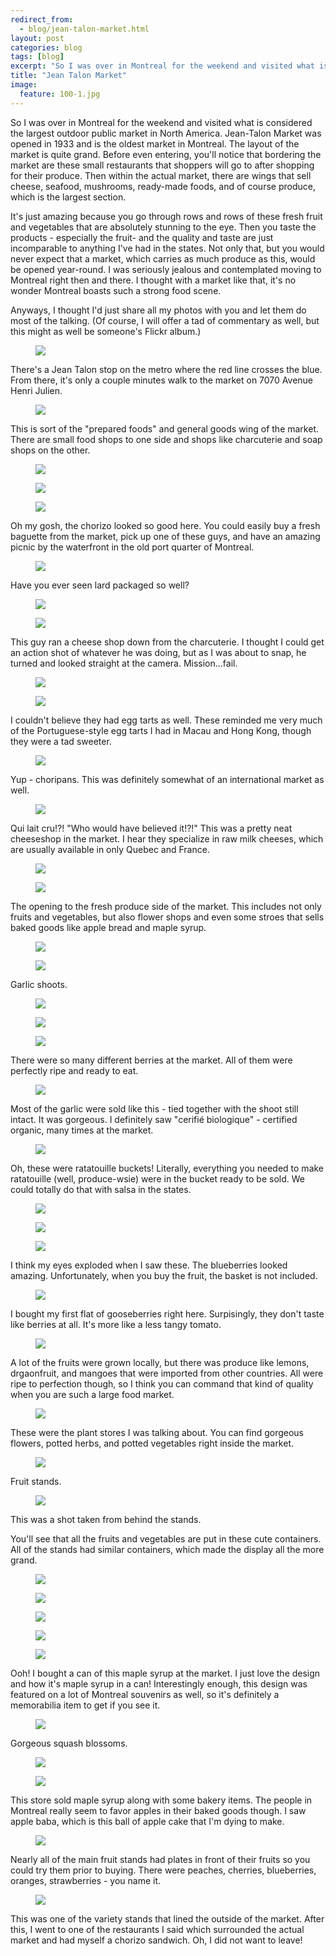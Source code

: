 ---redirect_from:   - blog/jean-talon-market.html
layout: post
categories: blog
tags: [blog]
excerpt: "So I was over in Montreal for the weekend and visited what is considered the largest outdoor public market in North America.  Jean Talon Market was opened in 1933 and is the oldest market in Montreal. It's just amazing because you go through rows and rows of these fresh fruit and vegetables that are absolutely stunning to the eye. "
title: "Jean Talon Market"
image:
  feature: 100-1.jpg
---

So I was over in Montreal for the weekend and visited what is considered the largest outdoor public market in North America.  Jean-Talon Market was opened in 1933 and is the oldest market in Montreal.  The layout of the market is quite grand.  Before even entering, you'll notice that bordering the market are  these small restaurants that shoppers will go to after shopping for their produce. Then within the actual market, there are wings that sell cheese, seafood, mushrooms, ready-made foods, and of course produce, which is the largest section.

It's just amazing because you go through rows and rows of these fresh fruit and vegetables that are absolutely stunning to the eye.  Then you taste the products - especially the fruit-  and the quality and taste are just incomparable to anything I've had in the states.  Not only that, but you would never expect that a market, which carries as much produce as this, would be opened year-round. I was seriously jealous and contemplated moving to Montreal right then and there. I  thought with a market like that, it's no wonder Montreal boasts such a strong food scene.

Anyways, I thought I'd just share all my photos with you and let them do most of the talking.   (Of course, I will offer a tad of commentary as well, but this might as well be someone's Flickr album.)  


<figure> <img src='/images/100-2a.jpg'> </figure>

There's a Jean Talon stop on the metro where the red line crosses the blue.  From there, it's only a couple minutes walk to the market on 7070 Avenue Henri Julien.

<figure> <img src='/images/100-2.jpg'> </figure>



This is sort of the "prepared foods" and general goods wing of the market.  There are small food shops to one side and shops like charcuterie and soap shops on the other.

<figure> <img src='/images/100-3.jpg'> </figure>

<figure> <img src='/images/100-4.jpg'> </figure>

<figure> <img src='/images/100-5.jpg'> </figure>

Oh my gosh, the chorizo looked so good here.  You could easily buy a fresh baguette from the market, pick up one of these guys, and have an amazing picnic by the waterfront in the old port quarter of Montreal.

<figure> <img src='/images/100-6.jpg'> </figure>

Have you ever seen lard packaged so well?

<figure> <img src='/images/100-7.jpg'> </figure>

<figure> <img src='/images/100-8.jpg'> </figure>

This guy ran a cheese shop down from the charcuterie.  I thought I could get an action shot of whatever he was doing, but as I was about to snap, he turned and looked straight at the camera.  Mission...fail.

<figure> <img src='/images/100-10.jpg'> </figure>

<figure> <img src='/images/100-11.jpg'> </figure>

I couldn't believe they had egg tarts as well.  These reminded me very much of the Portuguese-style egg tarts I had in Macau and Hong Kong, though they were a tad sweeter.

<figure> <img src='/images/100-12.jpg'> </figure>

Yup - choripans.  This was definitely somewhat of an international market as well.

<figure> <img src='/images/100-13.jpg'> </figure>

Qui lait cru!?!  "Who would have believed it!?!" This was a pretty neat cheeseshop in the market.  I hear they specialize in raw milk cheeses, which are usually available in only Quebec and France.

<figure> <img src='/images/100-14.jpg'> </figure>

<figure> <img src='/images/100-15.jpg'> </figure>



The opening to the fresh produce side of the market.  This includes not only fruits and vegetables, but also flower shops and even some stroes that sells baked goods like apple bread and maple syrup.

<figure> <img src='/images/100-1.jpg'> </figure>

<figure> <img src='/images/100-16a.jpg'> </figure>

Garlic shoots.  


<figure> <img src='/images/100-17.jpg'> </figure>

<figure> <img src='/images/100-18.jpg'> </figure>

<figure> <img src='/images/100-19.jpg'> </figure>

There were so many different berries at the market.  All of them were perfectly ripe and ready to eat.

<figure> <img src='/images/100-20.jpg'> </figure>

Most of the garlic were sold like this - tied together with the shoot still intact.  It was gorgeous.  I definitely saw "cerifié biologique" - certified organic, many times at the market.

<figure> <img src='/images/100-21.jpg'> </figure>

Oh, these were ratatouille buckets!  Literally, everything you needed to make ratatouille (well, produce-wsie) were in the bucket ready to be sold.  We could totally do that with salsa in the states.

<figure> <img src='/images/100-22.jpg'> </figure>

<figure> <img src='/images/100-23.jpg'> </figure>

<figure> <img src='/images/100-24.jpg'> </figure>

I think my eyes exploded when I saw these.  The blueberries looked amazing.  Unfortunately, when you buy the fruit, the basket is not included.

<figure> <img src='/images/100-25.jpg'> </figure>

I bought my first flat of gooseberries right here.  Surpisingly, they don't taste like berries at all.  It's more like a less tangy tomato.

<figure> <img src='/images/100-26.jpg'> </figure>

A lot of the fruits were grown locally, but there was produce like lemons, drgaonfruit, and mangoes that were imported from other countries.  All were ripe to perfection though, so I think you can command that kind of quality when you are such a large food market.

<figure> <img src='/images/100-27.jpg'> </figure>

These were the plant stores I was talking about.  You can find gorgeous flowers, potted herbs, and potted vegetables right inside the market.

<figure> <img src='/images/100-28.jpg'> </figure>

Fruit stands.

<figure> <img src='/images/100-29.jpg'> </figure>

This was a shot taken from behind the stands.


You'll see that all the fruits and vegetables are put in these cute containers.  All of the stands had similar containers, which made the display all the more grand.  

<figure> <img src='/images/100-30.jpg'> </figure>

<figure> <img src='/images/100-31.jpg'> </figure>

<figure> <img src='/images/100-32.jpg'> </figure>

<figure> <img src='/images/100-33.jpg'> </figure>

<figure> <img src='/images/100-34.jpg'> </figure>

Ooh!  I bought a can of this maple syrup at the market.  I just love the design and how it's maple syrup in a can!  Interestingly enough, this design was featured on a lot of Montreal souvenirs as well, so it's definitely a memorabilia item to get if you see it.

<figure> <img src='/images/100-35.jpg'> </figure>

Gorgeous squash blossoms.  

<figure> <img src='/images/100-36.jpg'> </figure>

<figure> <img src='/images/100-37.jpg'> </figure>

This store sold maple syrup along with some bakery items.  The people in Montreal really seem to favor apples in their baked goods though.  I saw apple baba, which is this ball of apple cake that I'm dying to make.

<figure> <img src='/images/100-38.jpg'> </figure>

Nearly all of the main fruit stands had plates in front of their fruits so you could try them prior to buying.  There were peaches, cherries, blueberries, oranges, strawberries - you name it.

<figure> <img src='/images/100-39.jpg'> </figure>

This was one of the variety stands that lined the outside of the market.  After this, I went to one of the restaurants I said which surrounded the actual market and had myself a chorizo sandwich.  Oh, I did not want to leave!